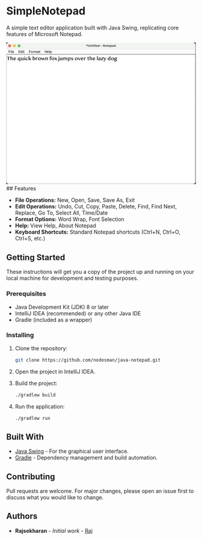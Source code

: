 # SimpleNotepad

A simple text editor application built with Java Swing, replicating core features of Microsoft Notepad.

<center>
<img src="https://raw.githubusercontent.com/nodesman/java-notepad/resources/dist/screenshot.png">
</center>
## Features

*   **File Operations:** New, Open, Save, Save As, Exit
*   **Edit Operations:** Undo, Cut, Copy, Paste, Delete, Find, Find Next, Replace, Go To, Select All, Time/Date
*   **Format Options:** Word Wrap, Font Selection
*   **Help:** View Help, About Notepad
*   **Keyboard Shortcuts:** Standard Notepad shortcuts (Ctrl+N, Ctrl+O, Ctrl+S, etc.)

## Getting Started

These instructions will get you a copy of the project up and running on your local machine for development and testing purposes.

### Prerequisites

*   Java Development Kit (JDK) 8 or later
*   IntelliJ IDEA (recommended) or any other Java IDE
*   Gradle (included as a wrapper)

### Installing

1.  Clone the repository:

    ```bash
    git clone https://github.com/nodesman/java-notepad.git
    ```

2.  Open the project in IntelliJ IDEA.

3.  Build the project:

    ```bash
    ./gradlew build
    ```

4.  Run the application:

    ```bash
    ./gradlew run
    ```

## Built With

*   [Java Swing](https://docs.oracle.com/javase/tutorial/uiswing/) - For the graphical user interface.
*   [Gradle](https://gradle.org/) - Dependency management and build automation.


## Contributing


Pull requests are welcome. For major changes, please open an issue first
to discuss what you would like to change.

## Authors


* **Rajsekharan** - *Initial work* - [Raj](https://github.com/nodesman)

